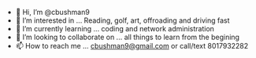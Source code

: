 - 👋 Hi, I’m @cbushman9 
- 👀 I’m interested in ... Reading, golf, art, offroading and driving fast
- 🌱 I’m currently learning ... coding and network administration
- 💞️ I’m looking to collaborate on ... all things to learn from the begining
- 📫 How to reach me ... cbushman9@gmail.com or call/text 8017932282

<!---
cbushman9/cbushman9 is a ✨ special ✨ repository because its `README.md` (this file) appears on your GitHub profile.
You can click the Preview link to take a look at your changes.
--->
